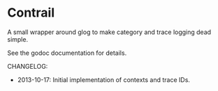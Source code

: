 # Contrail

A small wrapper around glog to make category and trace logging dead simple.

See the godoc documentation for details.

CHANGELOG:

* 2013-10-17: Initial implementation of contexts and trace IDs.
